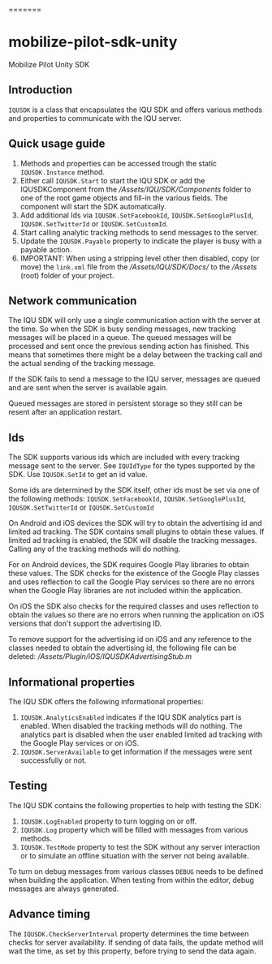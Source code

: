 =======
# mobilize-pilot-sdk-unity
Mobilize Pilot Unity SDK

## Introduction

`IQUSDK` is a class that encapsulates the IQU SDK and offers various methods and properties to communicate with the IQU server.

## Quick usage guide

1. Methods and properties can be accessed trough the static `IQUSDK.Instance` method.
2. Either call `IQUSDK.Start` to start the IQU SDK or add the IQUSDKComponent from the */Assets/IQU/SDK/Components* folder to one of the root game objects and fill-in the various fields. The component will start the SDK automatically.
3. Add additional Ids via `IQUSDK.SetFacebookId`, `IQUSDK.SetGooglePlusId`, `IQUSDK.SetTwitterId` or `IQUSDK.SetCustomId`.
4. Start calling analytic tracking methods to send messages to the server.
5. Update the `IQUSDK.Payable` property to indicate the player is busy with a payable action.
6. IMPORTANT: When using a stripping level other then disabled, copy (or move) the `link.xml` file from the */Assets/IQU/SDK/Docs/* to the */Assets* (root) folder of your project.

## Network communication

The IQU SDK will only use a single communication action with the server at the time. So when the SDK is busy sending messages, new tracking messages will be placed in a queue. The queued messages will be processed and sent once the previous sending action has finished. This means that sometimes there might be a delay between the tracking call and the actual sending of the tracking message.

If the SDK fails to send a message to the IQU server, messages are queued and are sent when the server is available again. 

Queued messages are stored in persistent storage so they still can be resent after an application restart.

## Ids

The SDK supports various ids which are included with every tracking message sent to the server. See `IQUIdType` for the types supported by the SDK. Use `IQUSDK.SetId` to get an id value.

Some ids are determined by the SDK itself, other ids must be set via one of
the following methods: `IQUSDK.SetFacebookId`, `IQUSDK.SetGooglePlusId`, `IQUSDK.SetTwitterId` or `IQUSDK.SetCustomId`

On Android and iOS devices the SDK will try to obtain the advertising id and limited ad tracking. The SDK contains small plugins to obtain these values. If limited ad tracking is enabled, the SDK will disable the tracking messages. Calling any of the tracking methods will do nothing.

For on Android devices, the SDK requires Google Play libraries to obtain these values. The SDK checks for the existence of the Google Play classes and uses reflection to call the Google Play services so there are no errors when the Google Play libraries are not included within the application.

On iOS the SDK also checks for the required classes and uses reflection to obtain the values so there are no errors when running the application on iOS versions that don't support the advertising ID.

To remove support for the advertising id on iOS and any reference to the classes needed to obtain the advertising id, the following file can be deleted: */Assets/Plugin/iOS/IQUSDKAdvertisingStub.m*

## Informational properties

The IQU SDK offers the following informational properties:

1. `IQUSDK.AnalyticsEnabled` indicates if the IQU SDK analytics part is enabled. When disabled the tracking methods will do nothing. The analytics part is disabled when the user enabled limited ad tracking with the Google Play services or on iOS.
2. `IQUSDK.ServerAvailable` to get information if the messages were sent successfully or not.

## Testing

The IQU SDK contains the following properties to help with testing the SDK:
1. `IQUSDK.LogEnabled` property to turn logging on or off.
2. `IQUSDK.Log` property which will be filled with messages from various methods.
3. `IQUSDK.TestMode` property to test the SDK without any server interaction or to simulate an offline situation with the server not being available.
  
To turn on debug messages from various classes `DEBUG` needs to be defined when building the application. When testing from within the editor, debug messages are always generated.
  
## Advance timing

The `IQUSDK.CheckServerInterval` property determines the time between checks for server availability. If sending of data fails, the update method will wait the time, as set by this property, before trying to send the data again.
